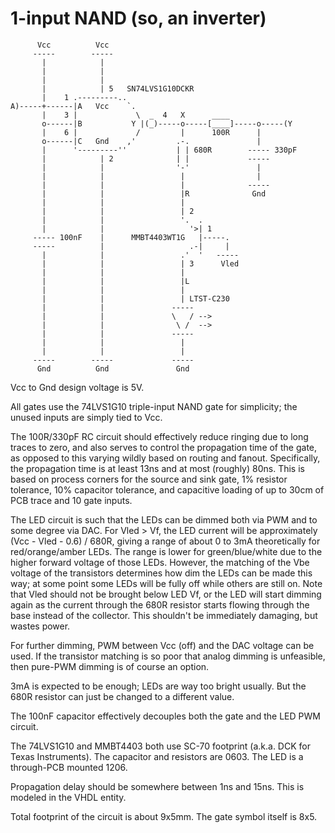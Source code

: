 1-input NAND (so, an inverter)
==============================

```
      Vcc          Vcc
     -----        -----
       |            |
       |            |
       |            |
       |            | 5   SN74LVS1G10DCKR
       |    1 .---------..
A)-----+------|A   Vcc    `.
       |    3 |             \  _  4   X      ____
       o------|B           Y |(_)-----o-----[____]-----o-----(Y
       |    6 |             /         |      100R      |
       o------|C   Gnd    ,'         .-.               |
       |      '---------''           | | 680R        ----- 330pF
       |            | 2              | |             -----
       |            |                '-'               |
       |            |                 |                |
       |            |                 |              -----
       |            |                 |R              Gnd
       |            |                 |
       |            |                 | 2
       |            |                 '.  .
       |            |                   '>| 1
     ----- 100nF    |      MMBT4403WT1G   |-----.
     -----          |                   .-|     |
       |            |                 .'  '   -----
       |            |                 | 3      Vled
       |            |                 |
       |            |                 |L
       |            |                 |
       |            |                 | LTST-C230
       |            |               -----
       |            |               \   / -->
       |            |                \ /  -->
       |            |               -----
       |            |                 |
       |            |                 |
     -----        -----             -----
      Gnd          Gnd               Gnd
```

Vcc to Gnd design voltage is 5V.

All gates use the 74LVS1G10 triple-input NAND gate for simplicity; the unused
inputs are simply tied to Vcc.

The 100R/330pF RC circuit should effectively reduce ringing due to long traces
to zero, and also serves to control the propagation time of the gate, as
opposed to this varying wildly based on routing and fanout. Specifically, the
propagation time is at least 13ns and at most (roughly) 80ns. This is based on
process corners for the source and sink gate, 1% resistor tolerance, 10%
capacitor tolerance, and capacitive loading of up to 30cm of PCB trace and 10
gate inputs.

The LED circuit is such that the LEDs can be dimmed both via PWM and to some
degree via DAC. For Vled > Vf, the LED current will be approximately
(Vcc - Vled - 0.6) / 680R, giving a range of about 0 to 3mA theoretically for
red/orange/amber LEDs. The range is lower for green/blue/white due to the
higher forward voltage of those LEDs. However, the matching of the Vbe voltage
of the transistors determines how dim the LEDs can be made this way; at some
point some LEDs will be fully off while others are still on. Note that Vled
should not be brought below LED Vf, or the LED will start dimming again as the
current through the 680R resistor starts flowing through the base instead of
the collector. This shouldn't be immediately damaging, but wastes power.

For further dimming, PWM between Vcc (off) and the DAC voltage can be used.
If the transistor matching is so poor that analog dimming is unfeasible, then
pure-PWM dimming is of course an option.

3mA is expected to be enough; LEDs are way too bright usually. But the 680R
resistor can just be changed to a different value.

The 100nF capacitor effectively decouples both the gate and the LED PWM
circuit.

The 74LVS1G10 and MMBT4403 both use SC-70 footprint (a.k.a. DCK for Texas
Instruments). The capacitor and resistors are 0603. The LED is a through-PCB
mounted 1206.

Propagation delay should be somewhere between 1ns and 15ns. This is modeled in
the VHDL entity.

Total footprint of the circuit is about 9x5mm. The gate symbol itself is 8x5.
